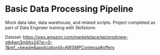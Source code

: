 # Basic Data Processing Pipeline
Mock data lake, data warehouse, and related scripts. Project completed as part of Data Engineer training with Skillstorm.

Dataset: https://aws.amazon.com/marketplace/pp/prodview-stk4wn3mbhx24?sr=0-1&ref_=beagle&applicationId=AWSMPContessa#offers